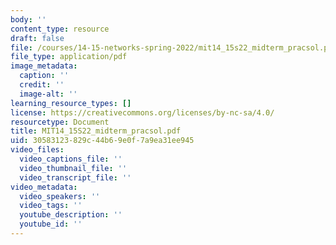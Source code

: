 ```yaml
---
body: ''
content_type: resource
draft: false
file: /courses/14-15-networks-spring-2022/mit14_15s22_midterm_pracsol.pdf
file_type: application/pdf
image_metadata:
  caption: ''
  credit: ''
  image-alt: ''
learning_resource_types: []
license: https://creativecommons.org/licenses/by-nc-sa/4.0/
resourcetype: Document
title: MIT14_15S22_midterm_pracsol.pdf
uid: 30583123-829c-44b6-9e0f-7a9ea31ee945
video_files:
  video_captions_file: ''
  video_thumbnail_file: ''
  video_transcript_file: ''
video_metadata:
  video_speakers: ''
  video_tags: ''
  youtube_description: ''
  youtube_id: ''
---
```

